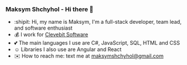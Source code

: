 ### Maksym Shchyhol - Hi there 👋

- :shipit: Hi, my name is Maksym, I'm a full-stack developer, team lead, and software enthusiast
- :moneybag: I work for [Clevebit Software](https://www.cleverbit.software/)
- :two_hearts: The main languages I use are C#, JavaScript, SQL, HTML and CSS
- :relaxed: Libraries I also use are Angular and React
- :envelope: How to reach me: text me at [maksymshchyhol@gmail.com](mailto:maksymshchyhol@gmail.com)

<!--
**idrayv/idrayv** is a ✨ _special_ ✨ repository because its `README.md` (this file) appears on your GitHub profile.

Here are some ideas to get you started:

- 🔭 I’m currently working on ...
- 🌱 I’m currently learning ...
- 👯 I’m looking to collaborate on ...
- 🤔 I’m looking for help with ...
- 💬 Ask me about ...
- 📫 How to reach me: ...
- 😄 Pronouns: ...
- ⚡ Fun fact: ...
-->
